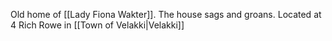 Old home of [[Lady Fiona Wakter]]. The house sags and groans. Located at 4 Rich Rowe in [[Town of Velakki|Velakki]]